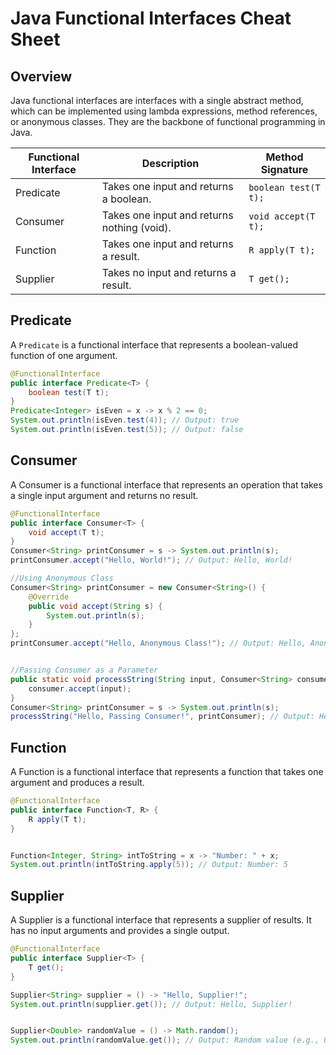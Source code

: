 # Java Functional Interfaces Cheat Sheet

## Overview

Java functional interfaces are interfaces with a single abstract method, which can be implemented using lambda expressions, method references, or anonymous classes. They are the backbone of functional programming in Java.

| Functional Interface | Description                                      | Method Signature     |
|----------------------|--------------------------------------------------|----------------------|
| Predicate            | Takes one input and returns a boolean.           | `boolean test(T t);` |
| Consumer             | Takes one input and returns nothing (void).      | `void accept(T t);`  |
| Function             | Takes one input and returns a result.            | `R apply(T t);`       |
| Supplier             | Takes no input and returns a result.             | `T get();`            |


## Predicate

A `Predicate` is a functional interface that represents a boolean-valued function of one argument.

```java
@FunctionalInterface
public interface Predicate<T> {
    boolean test(T t);
}
Predicate<Integer> isEven = x -> x % 2 == 0;
System.out.println(isEven.test(4)); // Output: true
System.out.println(isEven.test(5)); // Output: false
```

## Consumer

A Consumer is a functional interface that represents an operation that takes a single input argument and returns no result.

```java
@FunctionalInterface
public interface Consumer<T> {
    void accept(T t);
}
Consumer<String> printConsumer = s -> System.out.println(s);
printConsumer.accept("Hello, World!"); // Output: Hello, World!

//Using Anonymous Class
Consumer<String> printConsumer = new Consumer<String>() {
    @Override
    public void accept(String s) {
        System.out.println(s);
    }
};
printConsumer.accept("Hello, Anonymous Class!"); // Output: Hello, Anonymous Class!


//Passing Consumer as a Parameter
public static void processString(String input, Consumer<String> consumer) {
    consumer.accept(input);
}
Consumer<String> printConsumer = s -> System.out.println(s);
processString("Hello, Passing Consumer!", printConsumer); // Output: Hello, Passing Consumer!

```

## Function

A Function is a functional interface that represents a function that takes one argument and produces a result.

```java
@FunctionalInterface
public interface Function<T, R> {
    R apply(T t);
}


Function<Integer, String> intToString = x -> "Number: " + x;
System.out.println(intToString.apply(5)); // Output: Number: 5

```

## Supplier

A Supplier is a functional interface that represents a supplier of results. It has no input arguments and provides a single output.

```java
@FunctionalInterface
public interface Supplier<T> {
    T get();
}

Supplier<String> supplier = () -> "Hello, Supplier!";
System.out.println(supplier.get()); // Output: Hello, Supplier!


Supplier<Double> randomValue = () -> Math.random();
System.out.println(randomValue.get()); // Output: Random value (e.g., 0.123456789)
```
